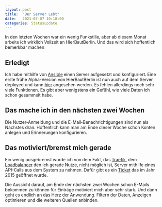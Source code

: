 ```yaml
---
layout: post
title:  "Der Server Lebt"
date:   2021-07-07 10:18:00
categories: Statusupdate
---
```

In den letzten Wochen war ein wenig Funkstille, aber ab diesem Monat arbeite ich wirklich Vollzeit an HierBautBerlin. Und das wird sich hoffentlich bemerkbar machen.

## Erledigt
Ich habe mithilfe von [Ansible](https://www.ansible.com/) einen Server aufgesetzt und konfiguriert. Eine erste frühe Alpha-Version von HierBautBerlin ist nun auch auf dem Server deployed und kann [hier](https://beta.hierbautberlin.de/map)  angesehen werden. Es fehlen allerdings noch sehr viele Funktionen. Es gibt aber wenigstens ein Gefühl, wie viele Daten ich schon gesammelt habe.

## Das mache ich in den nächsten zwei Wochen

Die Nutzer-Anmeldung und die E-Mail-Benachrichtigungen sind nun als Nächstes dran. Hoffentlich kann man am Ende dieser Woche schon Konten anlegen und Erinnerungen konfigurieren.

## Das motiviert/bremst mich gerade

Ein wenig ausgebremst wurde ich von dem Fakt, das [Traefik](https://traefik.io/), dem [Loadbalancer](https://de.wikipedia.org/wiki/Lastverteilung_%28Informatik%29) den ich gerade Nutze, nicht möglich ist, Server mithilfe eines API-Calls aus dem System zu nehmen. Dafür gibt es ein [Ticket](https://github.com/traefik/traefik/issues/41) das im Jahr 2015 geöffnet wurde. 

Die Aussicht darauf, am Ende der nächsten zwei Wochen schon E-Mails bekommen zu können für Einträge motiviert mich aber sehr stark. Und dann geht es endlich an das Herz der Anwendung. Filtern der Daten, Anzeigen optimieren und die weiteren Quellen anbinden.